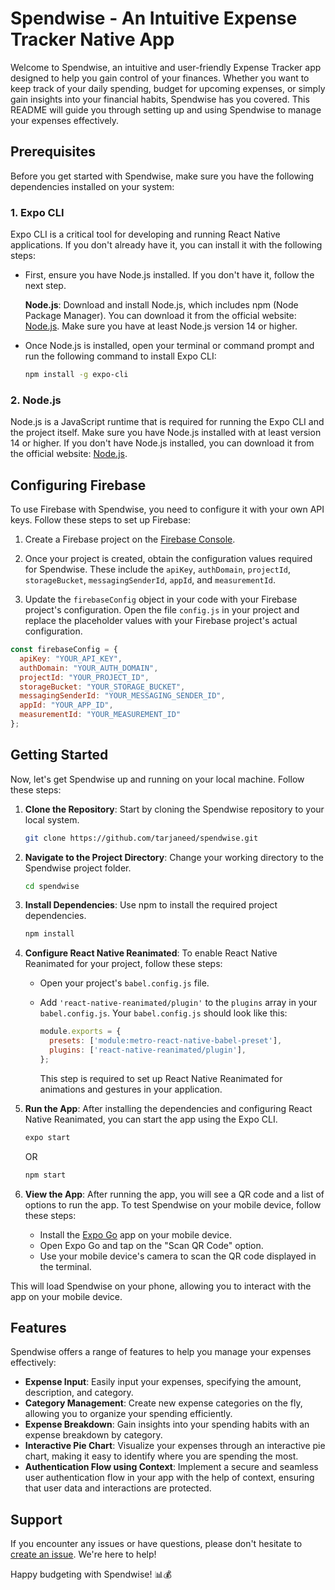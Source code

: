 # Spendwise - An Intuitive Expense Tracker Native App

Welcome to Spendwise, an intuitive and user-friendly Expense Tracker app designed to help you gain control of your finances. Whether you want to keep track of your daily spending, budget for upcoming expenses, or simply gain insights into your financial habits, Spendwise has you covered. This README will guide you through setting up and using Spendwise to manage your expenses effectively.

## Prerequisites

Before you get started with Spendwise, make sure you have the following dependencies installed on your system:

### 1. Expo CLI

Expo CLI is a critical tool for developing and running React Native applications. If you don't already have it, you can install it with the following steps:

- First, ensure you have Node.js installed. If you don't have it, follow the next step.
  
  **Node.js**: Download and install Node.js, which includes npm (Node Package Manager). You can download it from the official website: [Node.js](https://nodejs.org/). Make sure you have at least Node.js version 14 or higher.

- Once Node.js is installed, open your terminal or command prompt and run the following command to install Expo CLI:

  ```bash
  npm install -g expo-cli
  ```

### 2. Node.js

Node.js is a JavaScript runtime that is required for running the Expo CLI and the project itself. Make sure you have Node.js installed with at least version 14 or higher. If you don't have Node.js installed, you can download it from the official website: [Node.js](https://nodejs.org/).

## Configuring Firebase

To use Firebase with Spendwise, you need to configure it with your own API keys. Follow these steps to set up Firebase:

1. Create a Firebase project on the [Firebase Console](https://console.firebase.google.com/).

2. Once your project is created, obtain the configuration values required for Spendwise. These include the `apiKey`, `authDomain`, `projectId`, `storageBucket`, `messagingSenderId`, `appId`, and `measurementId`.

3. Update the `firebaseConfig` object in your code with your Firebase project's configuration. Open the file `config.js` in your project and replace the placeholder values with your Firebase project's actual configuration.

```javascript
const firebaseConfig = {
  apiKey: "YOUR_API_KEY",
  authDomain: "YOUR_AUTH_DOMAIN",
  projectId: "YOUR_PROJECT_ID",
  storageBucket: "YOUR_STORAGE_BUCKET",
  messagingSenderId: "YOUR_MESSAGING_SENDER_ID",
  appId: "YOUR_APP_ID",
  measurementId: "YOUR_MEASUREMENT_ID"
};
```

## Getting Started

Now, let's get Spendwise up and running on your local machine. Follow these steps:

1. **Clone the Repository**: Start by cloning the Spendwise repository to your local system.

   ```bash
   git clone https://github.com/tarjaneed/spendwise.git
   ```

2. **Navigate to the Project Directory**: Change your working directory to the Spendwise project folder.

   ```bash
   cd spendwise
   ```

3. **Install Dependencies**: Use npm to install the required project dependencies.

   ```bash
   npm install
   ```

4. **Configure React Native Reanimated**: To enable React Native Reanimated for your project, follow these steps:

   - Open your project's `babel.config.js` file.
   - Add `'react-native-reanimated/plugin'` to the `plugins` array in your `babel.config.js`. Your `babel.config.js` should look like this:

     ```javascript
     module.exports = {
       presets: ['module:metro-react-native-babel-preset'],
       plugins: ['react-native-reanimated/plugin'],
     };
     ```

     This step is required to set up React Native Reanimated for animations and gestures in your application.

5. **Run the App**: After installing the dependencies and configuring React Native Reanimated, you can start the app using the Expo CLI.

   ```bash
   expo start
   ```

    OR

   ```bash
   npm start
   ```

6. **View the App**: After running the app, you will see a QR code and a list of options to run the app. To test Spendwise on your mobile device, follow these steps:

   - Install the [Expo Go](https://expo.dev/client) app on your mobile device.
   - Open Expo Go and tap on the "Scan QR Code" option.
   - Use your mobile device's camera to scan the QR code displayed in the terminal.

This will load Spendwise on your phone, allowing you to interact with the app on your mobile device.

## Features

Spendwise offers a range of features to help you manage your expenses effectively:

- **Expense Input**: Easily input your expenses, specifying the amount, description, and category.
- **Category Management**: Create new expense categories on the fly, allowing you to organize your spending efficiently.
- **Expense Breakdown**: Gain insights into your spending habits with an expense breakdown by category.
- **Interactive Pie Chart**: Visualize your expenses through an interactive pie chart, making it easy to identify where you are spending the most.
- **Authentication Flow using Context**: Implement a secure and seamless user authentication flow in your app with the help of context, ensuring that user data and interactions are protected.

## Support

If you encounter any issues or have questions, please don't hesitate to [create an issue](https://github.com/your-username/spendwise/issues). We're here to help!

Happy budgeting with Spendwise! 📊💰
